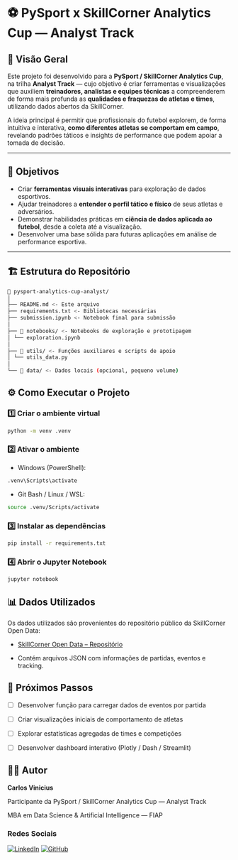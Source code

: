 # ⚽ PySport x SkillCorner Analytics Cup — Analyst Track

## 🧠 Visão Geral

Este projeto foi desenvolvido para a **PySport / SkillCorner Analytics Cup**, na trilha **Analyst Track** — cujo objetivo é criar ferramentas e visualizações que auxiliem **treinadores, analistas e equipes técnicas** a compreenderem de forma mais profunda as **qualidades e fraquezas de atletas e times**, utilizando dados abertos da SkillCorner.

A ideia principal é permitir que profissionais do futebol explorem, de forma intuitiva e interativa, **como diferentes atletas se comportam em campo**, revelando padrões táticos e insights de performance que podem apoiar a tomada de decisão.

---

## 🎯 Objetivos

- Criar **ferramentas visuais interativas** para exploração de dados esportivos.  
- Ajudar treinadores a **entender o perfil tático e físico** de seus atletas e adversários.  
- Demonstrar habilidades práticas em **ciência de dados aplicada ao futebol**, desde a coleta até a visualização.  
- Desenvolver uma base sólida para futuras aplicações em análise de performance esportiva.

---

## 🏗️ Estrutura do Repositório

``` bash
📁 pysport-analytics-cup-analyst/
│
├── README.md <- Este arquivo
├── requirements.txt <- Bibliotecas necessárias
├── submission.ipynb <- Notebook final para submissão
│
├── 📁 notebooks/ <- Notebooks de exploração e prototipagem
│ └── exploration.ipynb
│
├── 📁 utils/ <- Funções auxiliares e scripts de apoio
│ └── utils_data.py
│
└── 📁 data/ <- Dados locais (opcional, pequeno volume)
```

## ⚙️ Como Executar o Projeto

### 1️⃣ Criar o ambiente virtual
```bash
python -m venv .venv
```

### 2️⃣ Ativar o ambiente

- Windows (PowerShell):

```bash
.venv\Scripts\activate
```

- Git Bash / Linux / WSL:

```bash
source .venv/Scripts/activate
```

### 3️⃣ Instalar as dependências

```bash
pip install -r requirements.txt
```

### 4️⃣ Abrir o Jupyter Notebook

```bash
jupyter notebook
```

## 📊 Dados Utilizados

Os dados utilizados são provenientes do repositório público da SkillCorner Open Data:

- [SkillCorner Open Data – Repositório](https://github.com/SkillCorner/opendata)

- Contém arquivos JSON com informações de partidas, eventos e tracking.

## 🧩 Próximos Passos

- [ ] Desenvolver função para carregar dados de eventos por partida

- [ ] Criar visualizações iniciais de comportamento de atletas

- [ ] Explorar estatísticas agregadas de times e competições

- [ ] Desenvolver dashboard interativo (Plotly / Dash / Streamlit)

## 👨‍💻 Autor

**Carlos Vinicius**

Participante da PySport / SkillCorner Analytics Cup — Analyst Track

MBA em Data Science & Artificial Intelligence — FIAP

### Redes Sociais

[![LinkedIn](https://img.shields.io/badge/LinkedIn-0077B5?style=for-the-badge&logo=linkedin&logoColor=white)](https://www.linkedin.com/in/https://www.linkedin.com/in/carlosvini/)
[![GitHub](https://img.shields.io/badge/GitHub-100000?style=for-the-badge&logo=github&logoColor=white)](https://github.com/carlosvinicius-ai)